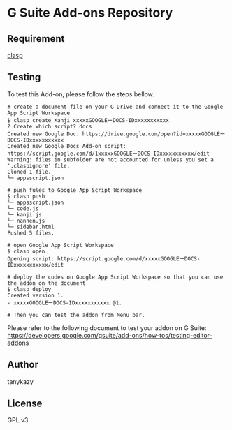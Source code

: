 # G Suite Add-ons Repository

## Requirement

[clasp](https://github.com/google/clasp/)

## Testing

To test this Add-on, please follow the steps bellow.

```
# create a document file on your G Drive and connect it to the Google App Script Workspace
$ clasp create Kanji xxxxxGOOGLEーDOCS-IDxxxxxxxxxxx
? Create which script? docs
Created new Google Doc: https://drive.google.com/open?id=xxxxxGOOGLEーDOCS-IDxxxxxxxxxxx
Created new Google Docs Add-on script: https://script.google.com/d/1xxxxxGOOGLEーDOCS-IDxxxxxxxxxxx/edit
Warning: files in subfolder are not accounted for unless you set a '.claspignore' file.
Cloned 1 file.
└─ appsscript.json

# push fules to Google App Script Workspace
$ clasp push
└─ appsscript.json
└─ code.js
└─ kanji.js
└─ nannen.js
└─ sidebar.html
Pushed 5 files.

# open Google App Script Workspace
$ clasp open
Opening script: https://script.google.com/d/xxxxxGOOGLEーDOCS-IDxxxxxxxxxxx/edit

# deploy the codes on Google App Script Workspace so that you can use the addon on the document
$ clasp deploy
Created version 1.
- xxxxxGOOGLEーDOCS-IDxxxxxxxxxxx @1.

# Then you can test the addon from Menu bar.
```

Please refer to the following document to test your addon on G Suite: https://developers.google.com/gsuite/add-ons/how-tos/testing-editor-addons

## Author

tanykazy

## License

GPL v3

